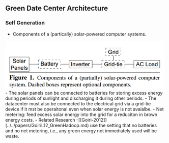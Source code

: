 ## Green Date Center Architecture


### Self Generation
- Components of a (partically) solar-powered computer systems.
<img style="float: center" width="500px" src="../figs/SelfGenerationArch.PNG">
  - The solar panels can be connected to batteries for storing excess energy during periods of sunlight and discharging it during other periods.
  - The datacenter must also be connected to the electrical grid via a grid-tie device if it mst be operaitonal even when solar energy is not avaialbe.
  - Net metering: feed excess solar energy into the grid for a reduciton in brown energy costs.
- Related Research
  -[[Goiri-2012]](../../papers/GoiriL12_GreenHadoop.md) use the setting that no batteries and no net metering, i.e., any green energy not immediately used will be waste.
